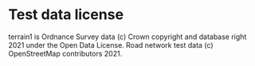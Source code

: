 # Test data license

terrain1 is Ordnance Survey data (c) Crown copyright and database right 2021 under the Open Data License. Road network test data (c) OpenStreetMap contributors 2021.